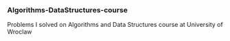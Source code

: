 ### Algorithms-DataStructures-course
Problems I solved on Algorithms and Data Structures course at University of Wroclaw
